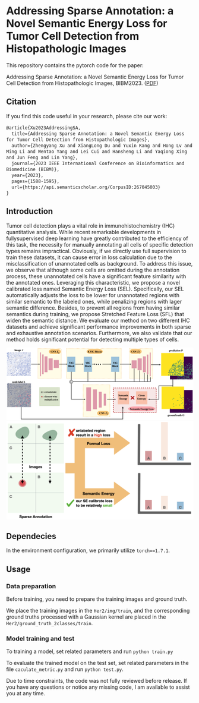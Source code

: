 # Addressing Sparse Annotation: a Novel Semantic Energy Loss for Tumor Cell Detection from Histopathologic Images

This repository contains the pytorch code for the paper:

Addressing Sparse Annotation: a Novel Semantic Energy Loss for Tumor Cell Detection from Histopathologic Images, BIBM2023. ([PDF](https://ieeexplore.ieee.org/document/10385899))



## Citation

If you find this code useful in your research, please cite our work:

```
@article{Xu2023AddressingSA,
  title={Addressing Sparse Annotation: a Novel Semantic Energy Loss for Tumor Cell Detection from Histopathologic Images},
  author={Zhengyang Xu and XiangLong Du and Yuxin Kang and Hong Lv and Ming Li and Wentao Yang and Lei Cui and Hansheng Li and Yaqiong Xing and Jun Feng and Lin Yang},
  journal={2023 IEEE International Conference on Bioinformatics and Biomedicine (BIBM)},
  year={2023},
  pages={1588-1595},
  url={https://api.semanticscholar.org/CorpusID:267045003}
}
```

## Introduction
Tumor cell detection plays a vital role in immunohistochemistry (IHC) quantitative analysis. While recent remarkable developments in fullysupervised deep learning have greatly contributed to the efficiency of this task, the necessity for manually annotating all cells of specific detection types remains impractical. Obviously, if we directly use full supervision to train these datasets, it can cause error in loss calculation due to the misclassification of unannotated cells as background. To address this issue, we observe that although some cells are omitted during the annotation process, these unannotated cells have a significant feature similarity with the annotated ones. Leveraging this characteristic, we propose a novel calibrated loss named Semantic Energy Loss (SEL). Specifically, our SEL automatically adjusts the loss to be lower for unannotated regions with similar semantic to the labeled ones, while penalizing regions with lager semantic difference. Besides, to prevent all regions from having similar semantics during training, we propose Stretched Feature Loss (SFL) that widen the semantic distance. We evaluate our method on two different IHC datasets and achieve significant performance improvements in both sparse and exhaustive annotation scenarios. Furthermore, we also validate that our method holds significant potential for detecting multiple types of cells. 


![](imgs/method2.png)
![](imgs/vis_semantic_energy3.png)




## Dependecies
In the environment configuration, we primarily utilize `torch==1.7.1`.

## Usage

### Data preparation
Before training, you need to prepare the training images and ground truth. 

We place the training images in the `Her2/img/train`, and the corresponding ground truths processed with a Gaussian kernel are placed in the `Her2/ground_truth_2classes/train`.


### Model training and test
To training a model, set related parameters and run `python train.py`

To evaluate the trained model on the test set, set related parameters in the file `caculate_metric.py` and run `python test.py`. 



Due to time constraints, the code was not fully reviewed before release. If you have any questions or notice any missing code, I am available to assist you at any time.
